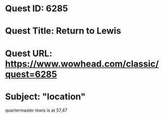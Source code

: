 # Quest ID: 6285
# Quest Title: Return to Lewis
# Quest URL: https://www.wowhead.com/classic/quest=6285
# Subject: "location"
quartermaster lewis is at 57,47